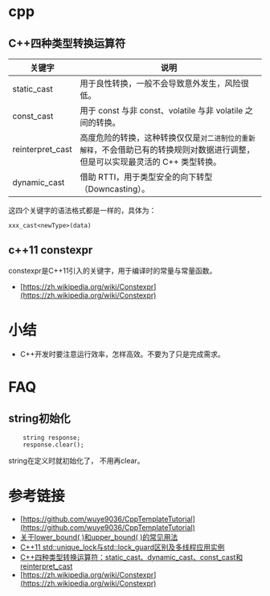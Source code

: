 # cpp

## C++四种类型转换运算符

| 关键字      |   说明                 |
| --------- | --------------------------- |
| static_cast | 用于良性转换，一般不会导致意外发生，风险很低。      | 
| const_cast | 用于 const 与非 const、volatile 与非 volatile 之间的转换。      | 
| reinterpret_cast | 高度危险的转换，这种转换仅仅是`对二进制位的重新解释`，不会借助已有的转换规则对数据进行调整，但是可以实现最灵活的 C++ 类型转换。    | 
| dynamic_cast | 借助 RTTI，用于类型安全的向下转型（Downcasting）。      | 

这四个关键字的语法格式都是一样的，具体为：
```
xxx_cast<newType>(data)
```

## c++11 constexpr

constexpr是C++11引入的关键字，用于编译时的常量与常量函数。
- [https://zh.wikipedia.org/wiki/Constexpr](https://zh.wikipedia.org/wiki/Constexpr)

# 小结

* C++开发时要注意运行效率，怎样高效。不要为了只是完成需求。


# FAQ

## string初始化

```
    string response;
    response.clear();
```
string在定义时就初始化了， 不用再clear。

# 参考链接

- [https://github.com/wuye9036/CppTemplateTutorial](https://github.com/wuye9036/CppTemplateTutorial)
- [关于lower_bound( )和upper_bound( )的常见用法](https://blog.csdn.net/qq_40160605/article/details/80150252)
- [C++11 std::unique_lock与std::lock_guard区别及多线程应用实例](https://www.cnblogs.com/fnlingnzb-learner/p/9542183.html)
- [C++四种类型转换运算符：static_cast、dynamic_cast、const_cast和reinterpret_cast](http://c.biancheng.net/cpp/biancheng/view/3297.html)
- [https://zh.wikipedia.org/wiki/Constexpr](https://zh.wikipedia.org/wiki/Constexpr)
